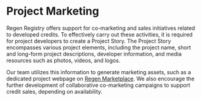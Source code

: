 # Project Marketing

Regen Registry offers support for co-marketing and sales initiatives related to developed credits. To effectively carry out these activities, it is required for project developers to create a Project Story. The Project Story encompasses various project elements, including the project name, short and long-form project descriptions, developer information, and media resources such as photos, videos, and logos.&#x20;

Our team utilizes this information to generate marketing assets, such as a dedicated project webpage on [Regen Marketplace](https://app.regen.network). We also encourage the further development of collaborative co-marketing campaigns to support credit sales, depending on availability.&#x20;

